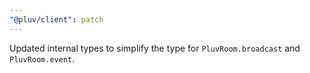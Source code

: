 ```yaml
---
"@pluv/client": patch
---
```


Updated internal types to simplify the type for `PluvRoom.broadcast` and `PluvRoom.event`.
